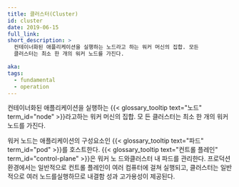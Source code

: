 ```yaml
---
title: 클러스터(Cluster)
id: cluster
date: 2019-06-15
full_link:
short_description: >
  컨테이너화된 애플리케이션을 실행하는 노드라고 하는 워커 머신의 집합. 모든
  클러스터는 최소 한 개의 워커 노드를 가진다.

aka:
tags:
  - fundamental
  - operation
---
```


컨테이너화된 애플리케이션을 실행하는
{{< glossary_tooltip text="노드" term_id="node" >}}라고하는 워커 머신의 집합. 모
든 클러스터는 최소 한 개의 워커 노드를 가진다.

<!--more-->

워커 노드는 애플리케이션의 구성요소인
{{< glossary_tooltip text="파드" term_id="pod" >}}를 호스트한다.
{{< glossary_tooltip text="컨트롤 플레인" term_id="control-plane" >}}은 워커 노
드와클러스터 내 파드를 관리한다. 프로덕션 환경에서는 일반적으로 컨트롤 플레인이
여러 컴퓨터에 걸쳐 실행되고, 클러스터는 일반적으로 여러 노드를실행하므로 내결함
성과 고가용성이 제공된다.
